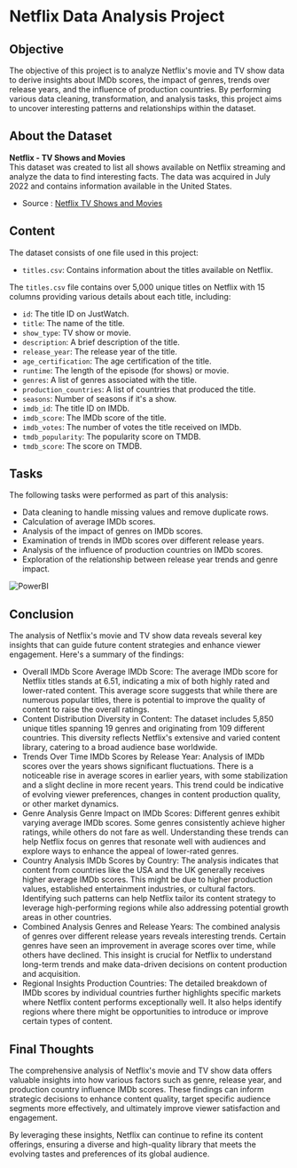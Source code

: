 # Netflix Data Analysis Project

## Objective
The objective of this project is to analyze Netflix's movie and TV show data to derive insights about IMDb scores, the impact of genres, trends over release years, and the influence of production countries. By performing various data cleaning, transformation, and analysis tasks, this project aims to uncover interesting patterns and relationships within the dataset.

## About the Dataset
**Netflix - TV Shows and Movies**  
This dataset was created to list all shows available on Netflix streaming and analyze the data to find interesting facts. The data was acquired in July 2022 and contains information available in the United States.

- Source : [Netflix TV Shows and Movies](https://www.kaggle.com/datasets/victorsoeiro/netflix-tv-shows-and-movies?select=titles.csv)

## Content
The dataset consists of one file used in this project:

- `titles.csv`: Contains information about the titles available on Netflix.

The `titles.csv` file contains over 5,000 unique titles on Netflix with 15 columns providing various details about each title, including:

- `id`: The title ID on JustWatch.
- `title`: The name of the title.
- `show_type`: TV show or movie.
- `description`: A brief description of the title.
- `release_year`: The release year of the title.
- `age_certification`: The age certification of the title.
- `runtime`: The length of the episode (for shows) or movie.
- `genres`: A list of genres associated with the title.
- `production_countries`: A list of countries that produced the title.
- `seasons`: Number of seasons if it's a show.
- `imdb_id`: The title ID on IMDb.
- `imdb_score`: The IMDb score of the title.
- `imdb_votes`: The number of votes the title received on IMDb.
- `tmdb_popularity`: The popularity score on TMDB.
- `tmdb_score`: The score on TMDB.

## Tasks
The following tasks were performed as part of this analysis:

- Data cleaning to handle missing values and remove duplicate rows.
- Calculation of average IMDb scores.
- Analysis of the impact of genres on IMDb scores.
- Examination of trends in IMDb scores over different release years.
- Analysis of the influence of production countries on IMDb scores.
- Exploration of the relationship between release year trends and genre impact.

![PowerBI](https://github.com/lunalee1802/Netflix_project-/assets/171199873/386d367a-8253-4da2-887f-62eca249a4d3)

## Conclusion 
The analysis of Netflix's movie and TV show data reveals several key insights that can guide future content strategies and enhance viewer engagement. Here's a summary of the findings:

- Overall IMDb Score
 Average IMDb Score: The average IMDb score for Netflix titles stands at 6.51, indicating a mix of both highly rated and lower-rated content. This average score suggests that while there are numerous popular titles, there is potential to improve the quality of content to raise the overall ratings.
- Content Distribution
Diversity in Content: The dataset includes 5,850 unique titles spanning 19 genres and originating from 109 different countries. This diversity reflects Netflix's extensive and varied content library, catering to a broad audience base worldwide.
- Trends Over Time
IMDb Scores by Release Year: Analysis of IMDb scores over the years shows significant fluctuations. There is a noticeable rise in average scores in earlier years, with some stabilization and a slight decline in more recent years. This trend could be indicative of evolving viewer preferences, changes in content production quality, or other market dynamics.
- Genre Analysis
Genre Impact on IMDb Scores: Different genres exhibit varying average IMDb scores. Some genres consistently achieve higher ratings, while others do not fare as well. Understanding these trends can help Netflix focus on genres that resonate well with audiences and explore ways to enhance the appeal of lower-rated genres.
- Country Analysis
IMDb Scores by Country: The analysis indicates that content from countries like the USA and the UK generally receives higher average IMDb scores. This might be due to higher production values, established entertainment industries, or cultural factors. Identifying such patterns can help Netflix tailor its content strategy to leverage high-performing regions while also addressing potential growth areas in other countries.
- Combined Analysis
Genres and Release Years: The combined analysis of genres over different release years reveals interesting trends. Certain genres have seen an improvement in average scores over time, while others have declined. This insight is crucial for Netflix to understand long-term trends and make data-driven decisions on content production and acquisition.
- Regional Insights
Production Countries: The detailed breakdown of IMDb scores by individual countries further highlights specific markets where Netflix content performs exceptionally well. It also helps identify regions where there might be opportunities to introduce or improve certain types of content.

## Final Thoughts 
The comprehensive analysis of Netflix's movie and TV show data offers valuable insights into how various factors such as genre, release year, and production country influence IMDb scores. These findings can inform strategic decisions to enhance content quality, target specific audience segments more effectively, and ultimately improve viewer satisfaction and engagement.

By leveraging these insights, Netflix can continue to refine its content offerings, ensuring a diverse and high-quality library that meets the evolving tastes and preferences of its global audience.

